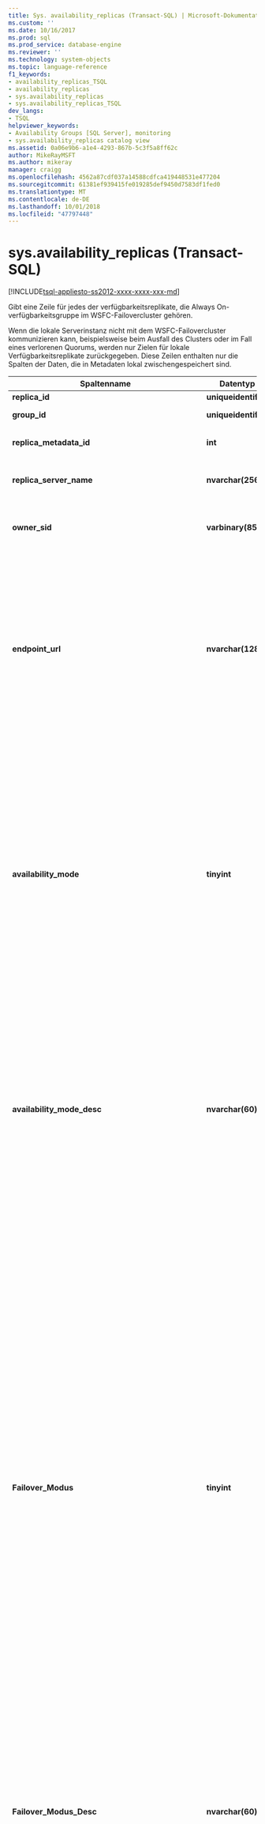 ```yaml
---
title: Sys. availability_replicas (Transact-SQL) | Microsoft-Dokumentation
ms.custom: ''
ms.date: 10/16/2017
ms.prod: sql
ms.prod_service: database-engine
ms.reviewer: ''
ms.technology: system-objects
ms.topic: language-reference
f1_keywords:
- availability_replicas_TSQL
- availability_replicas
- sys.availability_replicas
- sys.availability_replicas_TSQL
dev_langs:
- TSQL
helpviewer_keywords:
- Availability Groups [SQL Server], monitoring
- sys.availability_replicas catalog view
ms.assetid: 0a06e9b6-a1e4-4293-867b-5c3f5a8ff62c
author: MikeRayMSFT
ms.author: mikeray
manager: craigg
ms.openlocfilehash: 4562a87cdf037a14588cdfca419448531e477204
ms.sourcegitcommit: 61381ef939415fe019285def9450d7583df1fed0
ms.translationtype: MT
ms.contentlocale: de-DE
ms.lasthandoff: 10/01/2018
ms.locfileid: "47797448"
---
```

# <a name="sysavailabilityreplicas-transact-sql"></a>sys.availability_replicas (Transact-SQL)
[!INCLUDE[tsql-appliesto-ss2012-xxxx-xxxx-xxx-md](../../includes/tsql-appliesto-ss2012-xxxx-xxxx-xxx-md.md)]

Gibt eine Zeile für jedes der verfügbarkeitsreplikate, die Always On-verfügbarkeitsgruppe im WSFC-Failovercluster gehören.  
  
Wenn die lokale Serverinstanz nicht mit dem WSFC-Failovercluster kommunizieren kann, beispielsweise beim Ausfall des Clusters oder im Fall eines verlorenen Quorums, werden nur Zielen für lokale Verfügbarkeitsreplikate zurückgegeben. Diese Zeilen enthalten nur die Spalten der Daten, die in Metadaten lokal zwischengespeichert sind.  
  
 
|Spaltenname|Datentyp|Description|  
|-----------------|---------------|-----------------|  
|**replica_id**|**uniqueidentifier**|Eindeutige ID des Replikats.|  
|**group_id**|**uniqueidentifier**|Eindeutige ID der Verfügbarkeitsgruppe, zu der das Replikat gehört.|  
|**replica_metadata_id**|**int**|ID für das lokale Metadatenobjekt für Verfügbarkeitsreplikate in der Datenbank-Engine.|  
|**replica_server_name**|**nvarchar(256)**|Entspricht dem Servernamen der [!INCLUDE[ssNoVersion](../../includes/ssnoversion-md.md)] -Instanz, die dieses Replikat hostet, sowie bei einer nicht standardmäßigen Instanz dem Instanznamen.|  
|**owner_sid**|**varbinary(85)**|Sicherheits-ID (SID), die bei dieser Serverinstanz für den externen Eigentümer dieses Verfügbarkeitsreplikats registriert ist.<br /><br /> NULL für nicht lokale Verfügbarkeitsreplikate.|  
|**endpoint_url**|**nvarchar(128)**|Entspricht der Zeichenfolgendarstellung des vom Benutzer angegebenen Datenbankspiegelungs-Endpunkts, der von Verbindungen zwischen primären und sekundären Replikaten für die Datensynchronisierung verwendet wird. Informationen zur Syntax von Endpunkt-URLs finden Sie unter [Angeben der Endpunkt-URL beim Hinzufügen oder Ändern eines Verfügbarkeitsreplikats &#40;SQL Server&#41;](../../database-engine/availability-groups/windows/specify-endpoint-url-adding-or-modifying-availability-replica.md).<br /><br /> NULL = Kommunikation mit dem WSFC-Failovercluster ist nicht möglich.<br /><br /> Um diesen Endpunkt zu ändern, verwenden Sie die ENDPOINT_URL-Option von [ALTER AVAILABILITY GROUP](../../t-sql/statements/alter-availability-group-transact-sql.md) [!INCLUDE[tsql](../../includes/tsql-md.md)] Anweisung.|  
|**availability_mode**|**tinyint**|Der Verfügbarkeitsmodus des Replikats. Folgende Werte sind möglich:<br /><br /> 0 &#124; asynchroner Commit. Das primäre Replikat kann einen Commit für Transaktionen ausführen, ohne das Schreiben des Protokolls auf den Datenträger durch das sekundäre Replikat abzuwarten.<br /><br /> 1 &#124; synchroner Commit. Das primäre Replikat wartet mit dem Ausführen des Commits für eine bestimmte Transaktion, bis das sekundäre Replikat die Transaktion auf den Datenträger geschrieben hat.<br /><br />4 &#124; nur Konfiguration. Das primäre Replikat sendet die Konfigurationsmetadaten von Verfügbarkeitsgruppen synchron mit dem Replikat. Daten des Benutzers werden nicht an das Replikat übertragen. In SQL Server 2017 CU1 und höher verfügbar.<br /><br /> Weitere Informationen finden Sie unter [Verfügbarkeitsmodi &#40;Always On-Verfügbarkeitsgruppen&#41;](../../database-engine/availability-groups/windows/availability-modes-always-on-availability-groups.md)ausgetauscht werden.|  
|**availability_mode_desc**|**nvarchar(60)**|Beschreibung der **Verfügbarkeit\_Modus**, eine von:<br /><br /> ASYNCHRONE\_COMMIT<br /><br /> SYNCHRONE\_COMMIT<br /><br /> KONFIGURATION\_NUR<br /><br /> Verwenden Sie zum Ändern des Verfügbarkeitsmodus eines verfügbarkeitsreplikats die AVAILABILITY_MODE-Option von [ALTER AVAILABILITY GROUP](../../t-sql/statements/alter-availability-group-transact-sql.md) [!INCLUDE[tsql](../../includes/tsql-md.md)] Anweisung.<br/><br>Sie können nicht zur Konfiguration des Verfügbarkeitsmodus eines Replikats ändern\_nur. Sie können eine Konfiguration nicht ändern\_ONLY-Replikat zu einem sekundären oder primären Replikat. |  
|**Failover\_Modus**|**tinyint**|Die [Failovermodus](../../database-engine/availability-groups/windows/failover-and-failover-modes-always-on-availability-groups.md) des eines verfügbarkeitsreplikats:<br /><br /> 0 &#124; Manuelles Failover. Ein Failover zu einem sekundären Replikat, für das ein manuelles Failover festgelegt ist, muss vom Datenbankadministrator manuell initiiert werden. Der Failovertyp, der ausgeführt wird, hängt davon ab, ob das sekundäre Replikat wie folgt synchronisiert wird:<br /><br /> Wenn das Verfügbarkeitsreplikat nicht synchronisiert oder die Synchronisierung noch durchgeführt wird, kann nur ein erzwungenes Failover auftreten (mit möglichem Datenverlust).<br /><br /> Wenn der Verfügbarkeitsmodus auf synchrone Commits festgelegt wird (**Verfügbarkeit\_Modus** = 1) und das verfügbarkeitsreplikat ist derzeit synchronisiert, Manuelles Failover ohne Datenverlust auftreten kann.<br /><br /> 1 &#124; Automatisches Failover. Das Replikat ist ein potenzielles Ziel für automatische Failovers.  Automatisches Failover wird nur unterstützt, wenn der Verfügbarkeitsmodus auf synchrone Commits festgelegt wird (**Verfügbarkeit\_Modus** = 1) und das verfügbarkeitsgruppe das verfügbarkeitsreplikat gerade synchronisiert wird.<br /><br /> Um ein Rollup der datenbanksynchronisierungsstatus jeder verfügbarkeitsdatenbank in einem verfügbarkeitsreplikat anzuzeigen, verwenden die **Synchronisierung\_Integrität** und **Synchronisierung\_Integrität\_Desc** Spalten der [Sys. dm_hadr_availability_replica_states](../../relational-databases/system-dynamic-management-views/sys-dm-hadr-availability-replica-states-transact-sql.md) dynamische verwaltungssicht. Der Rollup berücksichtigt den Synchronisierungsstatus jeder Verfügbarkeitsdatenbank und den Verfügbarkeitsmodus ihres Verfügbarkeitsreplikats.<br /><br /> **Hinweis:** um den Synchronisierungsstatus einer gegebenen verfügbarkeitsdatenbank anzuzeigen, Fragen Sie die **Synchronisierung\_Zustand** und **Synchronisierung\_Integrität** Spalten mit den [Sys. dm_hadr_database_replica_states](../../relational-databases/system-dynamic-management-views/sys-dm-hadr-database-replica-states-transact-sql.md) dynamische verwaltungssicht.|  
|**Failover\_Modus\_Desc**|**nvarchar(60)**|Beschreibung der **Failover\_Modus**, eine von:<br /><br /> MANUAL<br /><br /> AUTOMATIC<br /><br /> Um den Failovermodus zu ändern, verwenden Sie das FAILOVER\_Modus Option [ALTER AVAILABILITY GROUP](../../t-sql/statements/alter-availability-group-transact-sql.md) [!INCLUDE[tsql](../../includes/tsql-md.md)] Anweisung.|  
|**Sitzung\_Timeout**|**int**|Der Timeoutzeitraum in Sekunden. Der Timeoutzeitraum ist die maximale Zeit, die das Replikat für den Empfang einer Meldung von einem anderen Replikat abwartet, bevor die Verbindung zwischen dem primären und sekundären Replikat als fehlgeschlagen betrachtet wird. Das Sitzungstimeout erkennt, ob sekundäre Replikate mit dem primären Replikat verbunden sind.<br /><br /> Bei der Erkennung einer fehlgeschlagenen Verbindungs mit einem sekundären Replikat betrachtet das primäre Replikat das sekundäre Replikat nicht\_synchronisiert. Ein sekundäres Replikat versucht einfach, erneut eine Verbindung herzustellen, wenn eine fehlgeschlagene Verbindung mit dem primären Replikat erkannt wird.<br /><br /> **Hinweis:** Sitzungstimeouts verursachen keine automatischen Failovers.<br /><br /> Um diesen Wert zu ändern, verwenden Sie die SESSION_TIMEOUT-Option der [ALTER AVAILABILITY GROUP](../../t-sql/statements/alter-availability-group-transact-sql.md) [!INCLUDE[tsql](../../includes/tsql-md.md)] Anweisung.|  
|**primäre\_Rolle\_ermöglichen\_Verbindungen**|**tinyint**|Gibt an, ob die Verfügbarkeit alle Verbindungen oder nur Verbindungen mit Lese-/Schreibzugriff zulässt. Folgende Werte sind möglich:<br /><br /> 2 = Alle (Standard)<br /><br /> 3 = Lesen/Schreiben|  
|**primäre\_Rolle\_ermöglichen\_Verbindungen\_Desc**|**nvarchar(60)**|Beschreibung der **primären\_Rolle\_ermöglichen\_Verbindungen**, eine von:<br /><br /> ALL<br /><br /> LESEN SIE\_SCHREIBEN|  
|**sekundäre\_Rolle\_ermöglichen\_Verbindungen**|**tinyint**|Gibt an, ob ein Verfügbarkeitsreplikat, das die sekundäre Rolle ausführt (also einem sekundären Replikat entspricht), Verbindungen von Clients zulassen kann. Folgende Werte sind möglich:<br /><br /> 0 = Nein. Für die Datenbanken im sekundären Replikat sind keine Verbindungen zugelassen, und die Datenbanken sind für den Lesezugriff nicht verfügbar. Dies ist die Standardeinstellung.<br /><br /> 1 = Nur Lesezugriff. Nur Verbindungen mit Lesezugriff auf die Datenbanken im sekundären Replikat sind zugelassen. Alle Datenbanken im Replikat sind für den Lesezugriff verfügbar.<br /><br /> 2 = Alle. Für alle Verbindungen mit den Datenbanken im sekundären Replikat ist der schreibgeschützte Zugriff zugelassen.<br /><br /> Weitere Informationen finden Sie unter [Aktive sekundäre Replikate: Lesbare sekundäre Replikate &#40;Always On-Verfügbarkeitsgruppen&#41;](../../database-engine/availability-groups/windows/active-secondaries-readable-secondary-replicas-always-on-availability-groups.md)wichtig sind.|  
|**secondary_role_allow_connections_desc**|**nvarchar(60)**|Beschreibung der **Secondary_role_allow_connections**, eine von:<br /><br /> Nein<br /><br /> READ_ONLY<br /><br /> ALL|  
|**create_date**|**datetime**|Das Datum, an dem das Replikat erstellt wurde.<br /><br /> NULL = Replikat befindet sich nicht auf dieser Serverinstanz.|  
|**modify_date**|**datetime**|Datum der letzten Änderung des Replikats.<br /><br /> NULL = Replikat befindet sich nicht auf dieser Serverinstanz.|  
|**backup_priority**|**int**|Stellt die benutzerdefinierte Priorität für die Ausführung von Sicherungen auf diesem Replikat in Relation zu den anderen Replikaten in derselben Verfügbarkeitsgruppe dar. Der Wert liegt im Bereich von 0 bis 100 und ist eine ganze Zahl.<br /><br /> Weitere Informationen finden Sie unter [Aktive sekundäre Replikate: Sicherung auf sekundären Replikaten &#40;Always On-Verfügbarkeitsgruppen&#41;](../../database-engine/availability-groups/windows/active-secondaries-backup-on-secondary-replicas-always-on-availability-groups.md)wichtig sind.|  
|**read_only_routing_url**|**nvarchar(256)**|Konnektivitätsendpunkt (URL) der schreibgeschützten Verbindung für das Verfügbarkeitsreplikat. Weitere Informationen finden Sie unter [Konfigurieren des schreibgeschützten Routing für eine Verfügbarkeitsgruppe &#40;SQL Server&#41;](../../database-engine/availability-groups/windows/configure-read-only-routing-for-an-availability-group-sql-server.md).|  
  
## <a name="security"></a>Security  
  
### <a name="permissions"></a>Berechtigungen  
 Erfordert die VIEW ANY DEFINITION-Berechtigung für die Serverinstanz.  
  
## <a name="see-also"></a>Siehe auch  
 [sys.availability_groups &#40;Transact-SQL&#41;](../../relational-databases/system-catalog-views/sys-availability-groups-transact-sql.md)   
 [Übersicht über AlwaysOn-Verfügbarkeitsgruppen &#40;SQL Server&#41;](../../database-engine/availability-groups/windows/overview-of-always-on-availability-groups-sql-server.md)   
 [Always On-Verfügbarkeitsgruppen &#40;SQL Server&#41;](../../database-engine/availability-groups/windows/always-on-availability-groups-sql-server.md)   
 [Überwachen von Verfügbarkeitsgruppen (Transact-SQL)](../../database-engine/availability-groups/windows/monitor-availability-groups-transact-sql.md)   
 [Überwachen von Verfügbarkeitsgruppen &#40;Transact-SQL&#41;](../../database-engine/availability-groups/windows/monitor-availability-groups-transact-sql.md)  
  
  
